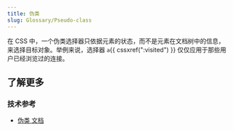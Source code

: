```yaml
---
title: 伪类
slug: Glossary/Pseudo-class
---
```


在 CSS 中，一个伪类选择器只依据元素的状态，而不是元素在文档树中的信息，来选择目标对象。举例来说，选择器 `a`{{ cssxref(":visited") }} 仅仅应用于那些用户已经浏览过的连接。

## 了解更多

### 技术参考

- [伪类 文档](/zh-CN/docs/Web/CSS/Pseudo-classes)
